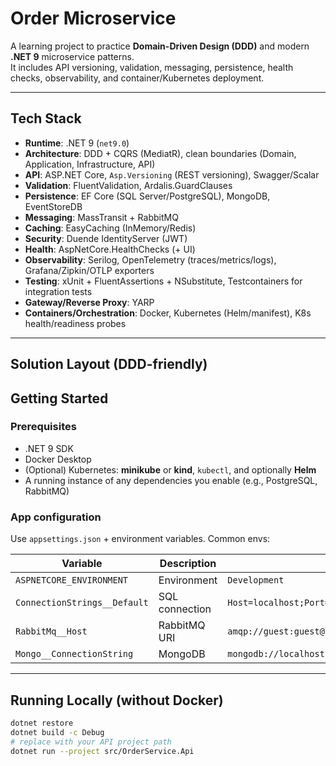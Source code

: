 # Order Microservice

A learning project to practice **Domain-Driven Design (DDD)** and modern **.NET 9** microservice patterns.  
It includes API versioning, validation, messaging, persistence, health checks, observability, and container/Kubernetes deployment.

---

## Tech Stack

- **Runtime**: .NET 9 (`net9.0`)
- **Architecture**: DDD + CQRS (MediatR), clean boundaries (Domain, Application, Infrastructure, API)
- **API**: ASP.NET Core, `Asp.Versioning` (REST versioning), Swagger/Scalar
- **Validation**: FluentValidation, Ardalis.GuardClauses
- **Persistence**: EF Core (SQL Server/PostgreSQL), MongoDB, EventStoreDB
- **Messaging**: MassTransit + RabbitMQ
- **Caching**: EasyCaching (InMemory/Redis)
- **Security**: Duende IdentityServer (JWT)
- **Health**: AspNetCore.HealthChecks (+ UI)
- **Observability**: Serilog, OpenTelemetry (traces/metrics/logs), Grafana/Zipkin/OTLP exporters
- **Testing**: xUnit + FluentAssertions + NSubstitute, Testcontainers for integration tests
- **Gateway/Reverse Proxy**: YARP
- **Containers/Orchestration**: Docker, Kubernetes (Helm/manifest), K8s health/readiness probes

---

## Solution Layout (DDD-friendly)

## Getting Started

### Prerequisites
- .NET 9 SDK
- Docker Desktop
- (Optional) Kubernetes: **minikube** or **kind**, `kubectl`, and optionally **Helm**
- A running instance of any dependencies you enable (e.g., PostgreSQL, RabbitMQ)

### App configuration
Use `appsettings.json` + environment variables. Common envs:

| Variable | Description | Example |
|---|---|---|
| `ASPNETCORE_ENVIRONMENT` | Environment | `Development` |
| `ConnectionStrings__Default` | SQL connection | `Host=localhost;Port=5432;Database=orders;Username=postgres;Password=postgres` |
| `RabbitMq__Host` | RabbitMQ URI | `amqp://guest:guest@localhost:5672` |
| `Mongo__ConnectionString` | MongoDB | `mongodb://localhost:27017` |

------

## Running Locally (without Docker)

```bash
dotnet restore
dotnet build -c Debug
# replace with your API project path
dotnet run --project src/OrderService.Api
